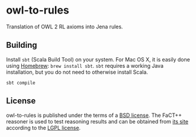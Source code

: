 # owl-to-rules

Translation of OWL 2 RL axioms into Jena rules.

## Building

Install `sbt` (Scala Build Tool) on your system. For Mac OS X, it is easily done using [Homebrew](http://brew.sh):  `brew install sbt`. `sbt` requires a working Java installation, but you do not need to otherwise install Scala.

`sbt compile`

## License
owl-to-rules is published under the terms of a [BSD license](https://opensource.org/licenses/BSD-3-Clause). The FaCT++ reasoner is used to test reasoning results and can be obtained from [its site](https://bitbucket.org/dtsarkov/factplusplus) according to the [LGPL license](https://opensource.org/licenses/LGPL-2.1).